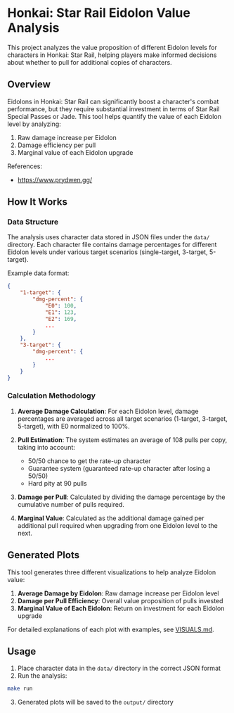 # Honkai: Star Rail Eidolon Value Analysis

This project analyzes the value proposition of different Eidolon levels for characters in Honkai: Star Rail, helping players make informed decisions about whether to pull for additional copies of characters.

## Overview

Eidolons in Honkai: Star Rail can significantly boost a character's combat performance, but they require substantial investment in terms of Star Rail Special Passes or Jade. This tool helps quantify the value of each Eidolon level by analyzing:

1. Raw damage increase per Eidolon
2. Damage efficiency per pull
3. Marginal value of each Eidolon upgrade

References:

- <https://www.prydwen.gg/>

## How It Works

### Data Structure

The analysis uses character data stored in JSON files under the `data/` directory. Each character file contains damage percentages for different Eidolon levels under various target scenarios (single-target, 3-target, 5-target).

Example data format:

```json
{
    "1-target": {
        "dmg-percent": {
            "E0": 100,
            "E1": 123,
            "E2": 169,
            ...
        }
    },
    "3-target": {
        "dmg-percent": {
            ...
        }
    }
}
```

### Calculation Methodology

1. **Average Damage Calculation**: For each Eidolon level, damage percentages are averaged across all target scenarios (1-target, 3-target, 5-target), with E0 normalized to 100%.

2. **Pull Estimation**: The system estimates an average of 108 pulls per copy, taking into account:
   - 50/50 chance to get the rate-up character
   - Guarantee system (guaranteed rate-up character after losing a 50/50)
   - Hard pity at 90 pulls

3. **Damage per Pull**: Calculated by dividing the damage percentage by the cumulative number of pulls required.

4. **Marginal Value**: Calculated as the additional damage gained per additional pull required when upgrading from one Eidolon level to the next.

## Generated Plots

This tool generates three different visualizations to help analyze Eidolon value:

1. **Average Damage by Eidolon**: Raw damage increase per Eidolon level
2. **Damage per Pull Efficiency**: Overall value proposition of pulls invested 
3. **Marginal Value of Each Eidolon**: Return on investment for each Eidolon upgrade

For detailed explanations of each plot with examples, see [VISUALS.md](docs/VISUALS.md).

## Usage

1. Place character data in the `data/` directory in the correct JSON format
2. Run the analysis:

```bash
make run
```

3. Generated plots will be saved to the `output/` directory
